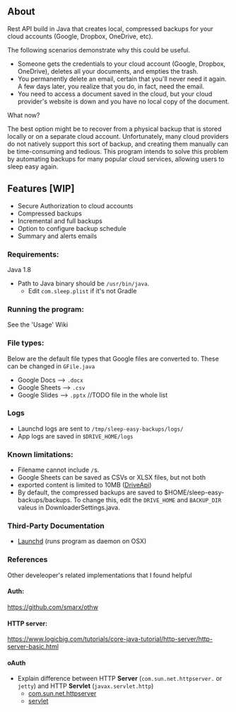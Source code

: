 ## About
Rest API build in Java that creates local, compressed backups for your cloud accounts (Google, Dropbox, OneDrive, etc).

The following scenarios demonstrate why this could be useful.

- Someone gets the credentials to your cloud account (Google, Dropbox, OneDrive), deletes all your documents, and empties the trash.
- You permanently delete an email, certain that you'll never need it again. A few days later, you realize that you do, in fact, need the email.
- You need to access a document saved in the cloud, but your cloud provider's website is down and you have no local copy of the document.

What now?

The best option might be to recover from a physical backup that is stored locally or on a separate cloud account. 
Unfortunately, many cloud providers do not natively support this sort of backup, and creating them manually can be 
time-consuming and tedious. This program intends to solve this problem by automating backups for many popular cloud services, 
allowing users to sleep easy again.

## Features [WIP]
- Secure Authorization to cloud accounts 
- Compressed backups
- Incremental and full backups
- Option to configure backup schedule
- Summary and alerts emails 
 
### Requirements:
Java 1.8
- Path to Java binary should be `/usr/bin/java`. 
    - Edit `com.sleep.plist` if it's not
Gradle

### Running the program:
See the 'Usage' Wiki

### File types:
Below are the default file types that Google files are converted to.
These can be changed in `GFile.java`
- Google Docs --> `.docx`
- Google Sheets --> `.csv`
- Google Slides --> `.pptx`
//TODO file in the whole list

### Logs
- Launchd logs are sent to `/tmp/sleep-easy-backups/logs/`
- App logs are saved in `$DRIVE_HOME/logs`

### Known limitations:
- Filename cannot include `/`s. 
- Google Sheets can be saved as CSVs or XLSX files, but not both
- exported content is limited to 10MB ([DriveApi](https://developers.google.com/drive/api/v3/reference/files/export))
- By default, the compressed backups are saved to $HOME/sleep-easy-backups/backups. To change this, 
edit the `DRIVE_HOME` and `BACKUP_DIR` valeus in DownloaderSettings.java.

### Third-Party Documentation
- [Launchd](http://www.launchd.info/) (runs program as daemon on OSX)

### References
Other develeoper's related implementations that I found helpful

#### Auth:
https://github.com/smarx/othw

#### HTTP server:
https://www.logicbig.com/tutorials/core-java-tutorial/http-server/http-server-basic.html

#### oAuth
- Explain difference between HTTP **Server** (`com.sun.net.httpserver.` or `jetty`) and HTTP **Servlet** (`javax.servlet.http`)
    - [com.sun.net.httpserver](https://docs.oracle.com/javase/8/docs/jre/api/net/httpserver/spec/com/sun/net/httpserver/package-summary.html)
    - [servlet](tbd)
